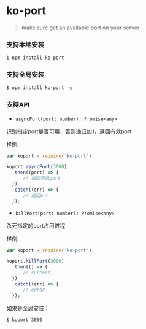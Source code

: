 # ko-port

> make sure get an available port on your server

### 支持本地安装

``` bash
$ npm install ko-port
```

### 支持全局安装

``` bash
$ npm install ko-port -g
```

### 支持API

- `asyncPort(port: number): Promise<any>`

识别指定port是否可用，否则递归加1，返回有效port

样例:

``` javascript
var koport = require('ko-port');

koport.asyncPort(3000)
  .then((port) => {
      // 返回有效port
  })
  .catch((err) => {
      // 返回err
  });
```

- `killPort(port: number): Promise<any>`

杀死指定的port占用进程

样例:

``` javascript
var koport = require('ko-port');

koport.killPort(3000)
  .then(() => {
      // success
  })
  .catch((err) => {
      // error
  });
```

如果是全局安装：

``` bash
$ koport 3000
```